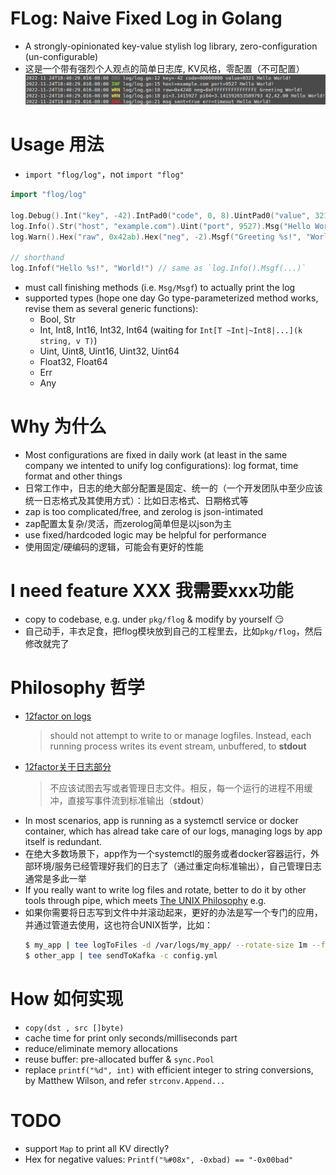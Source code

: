 # FLog: Naive **F**ixed **Log** in Golang
  - A strongly-opinionated key-value stylish log library, zero-configuration (un-configurable)
  - 这是一个带有强烈个人观点的简单日志库, KV风格，零配置（不可配置）
  ![Screenshot](./doc/screenshot.png "screenshot")

# Usage 用法

  - `import "flog/log"`，not `import "flog"`
  ```go
  import "flog/log"

  log.Debug().Int("key", -42).IntPad0("code", 0, 8).UintPad0("value", 321, 4).Msg("Hello World!")
  log.Info().Str("host", "example.com").Uint("port", 9527).Msg("Hello World!")
  log.Warn().Hex("raw", 0x42ab).Hex("neg", -2).Msgf("Greeting %s!", "World")

  // shorthand
  log.Infof("Hello %s!", "World!") // same as `log.Info().Msgf(...)`
  ```

  - must call finishing methods (i.e. `Msg/Msgf`) to actually print the log
  - supported types (hope one day Go type-parameterized method works, revise them as several generic functions):
    - Bool, Str
    - Int, Int8, Int16, Int32, Int64 (waiting for `Int[T ~Int|~Int8|...](k string, v T)`)
    - Uint, Uint8, Uint16, Uint32, Uint64
    - Float32, Float64
    - Err
    - Any

# Why 为什么
  - Most configurations are fixed in daily work (at least in the same company we intented to unify log configurations): log format, time format and other things
  - 日常工作中，日志的绝大部分配置是固定、统一的（一个开发团队中至少应该统一日志格式及其使用方式）：比如日志格式、日期格式等
  - zap is too complicated/free, and zerolog is json-intimated
  - zap配置太复杂/灵活，而zerolog简单但是以json为主
  - use fixed/hardcoded logic may be helpful for performance
  - 使用固定/硬编码的逻辑，可能会有更好的性能

# I need feature XXX 我需要xxx功能
  - copy to codebase, e.g. under `pkg/flog` & modify by yourself :smirk:
  - 自己动手，丰衣足食，把flog模块放到自己的工程里去，比如`pkg/flog`，然后修改就完了

# Philosophy 哲学
  - [12factor on logs](https://12factor.net/logs)
    > should not attempt to write to or manage logfiles. Instead, each running process writes its event stream, unbuffered, to **stdout**
  - [12factor关于日志部分](https://12factor.net/zh_cn/logs)
    > 不应该试图去写或者管理日志文件。相反，每一个运行的进程不用缓冲，直接写事件流到标准输出（**stdout**）
  - In most scenarios, app is running as a systemctl service or docker container, which has alread take care of our logs, managing logs by app itself is redundant.
  - 在绝大多数场景下，app作为一个systemctl的服务或者docker容器运行，外部环境/服务已经管理好我们的日志了（通过重定向标准输出），自己管理日志通常是多此一举
  - If you really want to write log files and rotate, better to do it by other tools through pipe, which meets [The UNIX Philosophy](https://en.wikipedia.org/wiki/Unix_philosophy) e.g.
  - 如果你需要将日志写到文件中并滚动起来，更好的办法是写一个专门的应用，并通过管道去使用，这也符合UNIX哲学，比如：
    ```bash
	$ my_app | tee logToFiles -d /var/logs/my_app/ --rotate-size 1m --files-keep 5
	$ other_app | tee sendToKafka -c config.yml
	  ```

# How 如何实现
  - `copy(dst , src []byte)`
  - cache time for print only seconds/milliseconds part
  - reduce/eliminate memory allocations
  - reuse buffer: pre-allocated buffer & `sync.Pool`
  - replace `printf("%d", int)` with efficient integer to string conversions, by Matthew Wilson, and refer `strconv.Append...`

# TODO
  - support `Map` to print all KV directly?
  - Hex for negative values: `Printf("%#08x", -0xbad) == "-0x00bad"`
